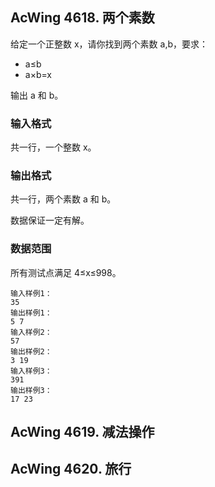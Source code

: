 ## AcWing 4618. 两个素数
给定一个正整数 x，请你找到两个素数 a,b，要求：
- a≤b
- a×b=x

输出 a 和 b。

### 输入格式
共一行，一个整数 x。

### 输出格式
共一行，两个素数 a 和 b。

数据保证一定有解。

### 数据范围
所有测试点满足 4≤x≤998。
```
输入样例1：
35
输出样例1：
5 7
输入样例2：
57
输出样例2：
3 19
输入样例3：
391
输出样例3：
17 23
```

## AcWing 4619. 减法操作

## AcWing 4620. 旅行
